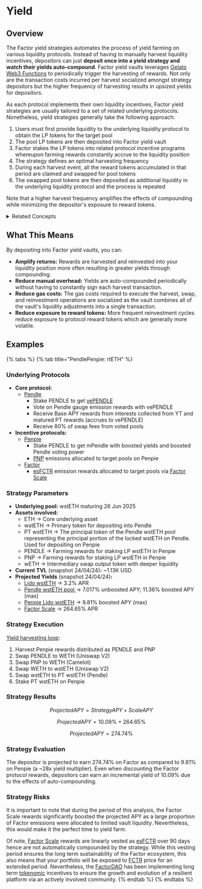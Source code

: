 # Yield

## Overview

The Factor yield strategies automates the process of yield farming on various liquidity protocols. Instead of having to manually harvest liquidity incentives, depositors can just **deposit once into a yield strategy and watch their yields auto-compound**. Factor yield vaults leverages [Gelato Web3 Functions](https://docs.gelato.network/web3-services/web3-functions) to periodically trigger the harvesting of rewards. Not only are the transaction costs incurred per harvest socialized amongst strategy depositors but the higher frequency of harvesting results in upsized yields for depositors.

As each protocol implements their own liquidity incentives, Factor yield strategies are usually tailored to a set of related underlying protocols. Nonetheless, yield strategies generally take the following approach:

1. Users must first provide liquidity to the underlying liquidity protocol to obtain the LP tokens for the target pool
2. The pool LP tokens are then deposited into Factor yield vault
3. Factor stakes the LP tokens into related protocol incentive programs whereupon farming rewards constantly accrue to the liquidity position
4. The strategy defines an optimal harvesting frequency
5. During each harvest event, all the reward tokens accumulated in that period are claimed and swapped for pool tokens
6. The swapped pool tokens are then deposited as additional liquidity in the underlying liquidity protocol and the process is repeated

Note that a higher harvest frequency amplifies the effects of compounding while minimizing the depositor's exposure to reward tokens.

<details>

<summary>Related Concepts</summary>

* [Yield Farming](../../factor-building-blocks/yield/concepts/yield-farming.md) -> Providing liquidity to protocols which provide significant liquidity incentives

</details>

## What This Means

By depositing into Factor yield vaults, you can:

* **Amplify returns:** Rewards are harvested and reinvested into your liquidity position more often resulting in greater yields through compounding.
* **Reduce manual overhead:** Yields are auto-compounded periodically without having to constantly  sign each harvest transaction.
* **Reduce gas costs:** The gas costs required to execute the harvest, swap, and reinvestment operations are socialized as the vault combines all of the vault's liquidity adjustments into a single transaction.
* **Reduce exposure to reward tokens:** More frequent reinvestment cycles reduce exposure to protocol reward tokens which are generally more volatile.

## Examples

{% tabs %}
{% tab title="PendlePenpie: rtETH" %}
### Underlying Protocols

* **Core protocol:**&#x20;
  * [Pendle](https://app.pendle.finance/)
    * Stake PENDLE to get [vePENDLE](https://docs.pendle.finance/ProtocolMechanics/Mechanisms/vePENDLE)
    * Vote on Pendle gauge emission rewards with vePENDLE
    * Receive Base APY rewards from interests collected from YT and matured PT rewards (accrues to vePENDLE)
    * Receive 80% of swap fees from voted pools
* **Incentive protocols:**
  * [Penpie](https://www.pendle.magpiexyz.io/)
    * Stake PENDLE to get mPendle with boosted yields and boosted Pendle voting power
    * [PNP](https://docs.penpiexyz.io/tokens/pnp-token) emissions allocated to target pools on Penpie
  * [Factor](https://app.factor.fi/)
    * [esFCTR](../../governance/fctr-token/#esfctr) emission rewards allocated to target pools via [Factor Scale](../../governance/factor-scale/)

### Strategy Parameters

* **Underlying pool:** wstETH maturing 26 Jun 2025
* **Assets involved:**
  * ETH -> Core underlying asset
  * wstETH -> Primary token for depositing into Pendle
  * PT wstETH -> The principal token of the Pendle wstETH pool representing the principal portion of the locked wstETH on Pendle. Used for depositing on Penpie
  * PENDLE -> Farming rewards for staking LP wstETH in Penpie
  * PNP -> Farming rewards for staking LP wstETH in Penpie
  * wETH -> Intermediary swap output token with deeper liquidity
* **Current TVL** (snapshot 24/04/24)**:** \~1.13K USD
* **Projected Yields** (snapshot 24/04/24)**:**
  * [Lido wstETH](https://stake.lido.fi/) -> 3.2% APR
  * [Pendle wstETH pool ](https://app.pendle.finance/trade/pools/0x08a152834de126d2ef83d612ff36e4523fd0017f/zap/in?chain=arbitrum)-> 7.017% unboosted APY; 11.36% boosted APY (max)
  * [Penpie Lido wstETH](https://www.pendle.magpiexyz.io/stake/0x08a152834de126d2ef83D612ff36e4523FD0017F) -> 9.81% boosted APY (max)
  * [Factor Scale](../../governance/factor-scale/) -> 264.65% APR

### Strategy Execution

[Yield harvesting loop](https://app.factor.fi/vault/0xfc0D36C2781F26377da6b72Ab448F5b2a71e7D14):

1. Harvest Penpie rewards distributed as PENDLE and PNP
2. Swap PENDLE to WETH (Uniswap V2)
3. Swap PNP to WETH (Camelot)
4. Swap WETH to wstETH (Uniswap V2)
5. Swap wstETH to PT wstETH (Pendle)
6. Stake PT wstETH on Penpie

### Strategy Results

$$
ProjectedAPY = StrategyAPY + ScaleAPY
$$

$$
ProjectedAPY = 10.09\% + 264.65\%
$$

$$
ProjectedAPY = 274.74\%
$$

### Strategy Evaluation

The depositor is projected to earn 274.74% on Factor as compared to 9.81% on Penpie (a \~28x yield multiplier). Even when discounting the Factor protocol rewards, depositors can earn an incremental yield of 10.09% due to the effects of auto-compounding.

### Strategy Risks

It is important to note that during the period of this analysis, the Factor Scale rewards significantly boosted the projected APY as a large proportion of Factor emissions were allocated to limited vault liquidity. Nevertheless, this would make it the perfect time to yield farm.

Of note, [Factor Scale](../../governance/factor-scale/) rewards are linearly vested as [esFCTR](../../governance/fctr-token/#esfctr) over 90 days hence are not automatically compounded by the strategy. While this vesting period ensures the long term sustainability of the Factor ecosystem, this also means that  your portfolio will be exposed to [FCTR](../../governance/fctr-token/#fctr)  price for an extended period. Nevertheless, the [FactorDAO](../../governance/factordao/) has been implementing long term [tokenomic](../../governance/fctr-token/#tokenomics) incentives to ensure the growth and evolution of a resilient platform via an actively involved community.&#x20;
{% endtab %}
{% endtabs %}
